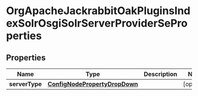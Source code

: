 

# OrgApacheJackrabbitOakPluginsIndexSolrOsgiSolrServerProviderSeProperties

## Properties

Name | Type | Description | Notes
------------ | ------------- | ------------- | -------------
**serverType** | [**ConfigNodePropertyDropDown**](ConfigNodePropertyDropDown.md) |  |  [optional]



